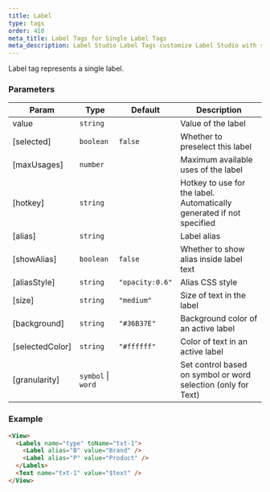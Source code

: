 ```yaml
---
title: Label
type: tags
order: 410
meta_title: Label Tags for Single Label Tags
meta_description: Label Studio Label Tags customize Label Studio with single label tags for machine learning and data science projects.
---
```


Label tag represents a single label.

### Parameters

| Param | Type | Default | Description |
| --- | --- | --- | --- |
| value | <code>string</code> |  | Value of the label |
| [selected] | <code>boolean</code> | <code>false</code> | Whether to preselect this label |
| [maxUsages] | <code>number</code> |  | Maximum available uses of the label |
| [hotkey] | <code>string</code> |  | Hotkey to use for the label. Automatically generated if not specified |
| [alias] | <code>string</code> |  | Label alias |
| [showAlias] | <code>boolean</code> | <code>false</code> | Whether to show alias inside label text |
| [aliasStyle] | <code>string</code> | <code>&quot;opacity:0.6&quot;</code> | Alias CSS style |
| [size] | <code>string</code> | <code>&quot;medium&quot;</code> | Size of text in the label |
| [background] | <code>string</code> | <code>&quot;#36B37E&quot;</code> | Background color of an active label |
| [selectedColor] | <code>string</code> | <code>&quot;#ffffff&quot;</code> | Color of text in an active label |
| [granularity] | <code>symbol</code> \| <code>word</code> |  | Set control based on symbol or word selection (only for Text) |

### Example
```html
<View>
  <Labels name="type" toName="txt-1">
    <Label alias="B" value="Brand" />
    <Label alias="P" value="Product" />
  </Labels>
  <Text name="txt-1" value="$text" />
</View>
```
